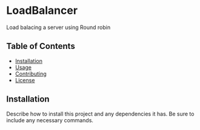# LoadBalancer

Load balacing a server using Round robin 

## Table of Contents

- [Installation](#installation)
- [Usage](#usage)
- [Contributing](#contributing)
- [License](#license)

## Installation

Describe how to install this project and any dependencies it has. Be sure to include any necessary commands.
